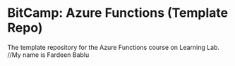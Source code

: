 # BitCamp: Azure Functions (Template Repo)
The template repository for the Azure Functions course on Learning Lab.
//My name is Fardeen Bablu

